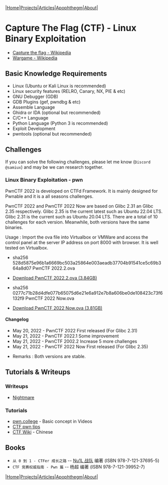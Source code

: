 |[Home](/README.md)|[Projects](/projects.md)|[Articles](/articles.md)|[Apophthegm](/apophthegm.md)|[About](/about.md)|

# Capture The Flag (CTF) - Linux Binary Exploitation

- [Capture the flag - Wikipedia](https://en.wikipedia.org/wiki/Capture_the_flag)  
- [Wargame - Wikipedia](https://en.wikipedia.org/wiki/Wargame_(hacking))  

## Basic Knowledge Requirements

- Linux  (Ubuntu or Kali Linux is recommended)
- Linux security features  (RELRO, Canary, NX, PIE & etc)
- GNU Debugger (GDB)  
- GDB Plugins (gef, pwndbg & etc)  
- Assemble Language  
- Ghidra or IDA (optional but recommended)
- C/C++ Language  
- Python Language  (Python 3 is recommended)
- Exploit Development  
- pwntools (optional but recommended)  

## Challenges

If you can solve the following challenges, please let me know (```Discord @samiux```) and may be we can research together.  

### Linux Binary Exploitation - pwn

PwnCTF 2022 is developed on CTFd Framework.  It is mainly designed for Pwnable and it is a all seasons challenges.

PwnCTF 2022 and PwnCTF 2022 Now are based on Glibc 2.31 an Glibc 2.35 respectively.  Glibc 2.35 is the current latest such as Ubuntu 22.04 LTS.  Glibc 2.31 is the current such as Ubuntu 20.04 LTS.  There are a total of 10 challenges for each version.  Meanwhile, both versions have the same binaries.

Usage : Import the ova file into Virtualbox or VMWare and access the control panel at the server IP address on port 8000 with browser.
        It is well tested on Virtualbox.

- sha256  528d5875e96b1a6669bc503a25864e003aeadb37704b91541ce5c69b364a8d07  PwnCTF 2022.2.ova  

- [Download PwnCTF 2022.2.ova (3.84GB)](https://drive.google.com/file/d/1oUmLSSMIZELQZ5Gm1T-AITwGILdda3bo/view?usp=sharing)  

- sha256  0277c71b28d4dfe077b65075d6e21e6a912e7b8a606be0de108423c73f6132f9  PwnCTF 2022 Now.ova  

- [Download PwnCTF 2022 Now.ova (3.81GB)](https://drive.google.com/file/d/1cnPHk5um_WT6-owVFvhSLtNXheD7A6WE/view?usp=sharing)  


#### Changelog

- May 20, 2022 - PwnCTF 2022 First released (For Glibc 2.31)  
- May 21, 2022 - PwnCTF 2022.1 Some improvement  
- May 21, 2022 - PwnCTF 2002.2 Increase 5 more challenges  
- May 21, 2022 - PwnCTF 2022 Now First released (For Glibc 2.35)  

* Remarks : Both versions are stable.  

## Tutorials & Writeups

### Writeups  
- [Nightmare](https://guyinatuxedo.github.io/)  

### Tutorials  
- [pwn.college](https://pwn.college/)  - Basic concept in Videos   
- [CTF pwn tips](https://github.com/Naetw/CTF-pwn-tips)  
- [CTF Wiki](https://ctf-wiki.org/)  - Chinese  

## Books

- ```从 0 到 1 - CTFer 成长之路``` -- [Nu1L 战队]( https://www.nu1l.com/#/) 编著  (ISBN 978-7-121-37695-5)  
- ```CTF 竞赛权威指南 - Pwn 篇``` -- 杨超 编著  (ISBN 978-7-121-39952-7)  

|[Home](/README.md)|[Projects](/projects.md)|[Articles](/articles.md)|[Apophthegm](/apophthegm.md)|[About](/about.md)|

